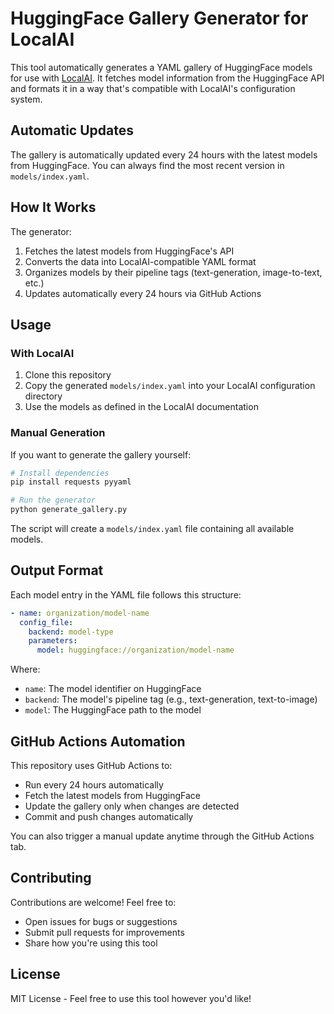 # HuggingFace Gallery Generator for LocalAI

This tool automatically generates a YAML gallery of HuggingFace models for use with [LocalAI](https://github.com/go-skynet/LocalAI). It fetches model information from the HuggingFace API and formats it in a way that's compatible with LocalAI's configuration system.

## Automatic Updates

The gallery is automatically updated every 24 hours with the latest models from HuggingFace. You can always find the most recent version in `models/index.yaml`.

## How It Works

The generator:

1. Fetches the latest models from HuggingFace's API
2. Converts the data into LocalAI-compatible YAML format
3. Organizes models by their pipeline tags (text-generation, image-to-text, etc.)
4. Updates automatically every 24 hours via GitHub Actions

## Usage

### With LocalAI

1. Clone this repository
2. Copy the generated `models/index.yaml` into your LocalAI configuration directory
3. Use the models as defined in the LocalAI documentation

### Manual Generation

If you want to generate the gallery yourself:

```bash
# Install dependencies
pip install requests pyyaml

# Run the generator
python generate_gallery.py
```

The script will create a `models/index.yaml` file containing all available models.

## Output Format

Each model entry in the YAML file follows this structure:

```yaml
- name: organization/model-name
  config_file:
    backend: model-type
    parameters:
      model: huggingface://organization/model-name
```

Where:

- `name`: The model identifier on HuggingFace
- `backend`: The model's pipeline tag (e.g., text-generation, text-to-image)
- `model`: The HuggingFace path to the model

## GitHub Actions Automation

This repository uses GitHub Actions to:

- Run every 24 hours automatically
- Fetch the latest models from HuggingFace
- Update the gallery only when changes are detected
- Commit and push changes automatically

You can also trigger a manual update anytime through the GitHub Actions tab.

## Contributing

Contributions are welcome! Feel free to:

- Open issues for bugs or suggestions
- Submit pull requests for improvements
- Share how you're using this tool

## License

MIT License - Feel free to use this tool however you'd like!
